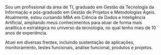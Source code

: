 Sou um profissional da área de TI, graduado em Gestão da Tecnologia da Informação e pós-graduado em Gestão de Projetos e Metodologias Ágeis. Atualmente, estou cursando MBA em Ciência de Dados e Inteligência Artificial, ampliando meus conhecimentos para atuar de forma mais analítica e estratégica no universo da tecnologia, no qual tenho mais de 10 anos de experiência.

Atuei em diversas frentes, incluindo sustentação de aplicações, monitoramento, testes funcionais, análise funcional, produtos e projetos.